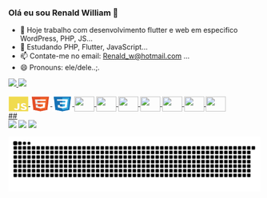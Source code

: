 ### Olá eu sou Renald William 👋

- 🔭 Hoje trabalho com desenvolvimento flutter e web em especifico WordPress, PHP, JS...
- 🌱 Estudando PHP, Flutter, JavaScript...
- 📫 Contate-me no email: Renald_w@hotmail.com ...
- 😄 Pronouns: ele/dele..;.

<div>
  <a href="https://github.com/renaldwilliam">
  <img height="180em" src="https://github-readme-stats.vercel.app/api?username=renaldwilliam&show_icons=true&theme=merko&include_all_commits=true&count_private=true"/>
  <img height="180em" src="https://github-readme-stats.vercel.app/api/top-langs/?username=renaldwilliam&layout=compact&langs_count=7&theme=merko  "/>
</div>
   
<div style="display: inline_block"><br>
  <img align="center" alt="renald-Js" height="30" width="40" src="https://raw.githubusercontent.com/devicons/devicon/master/icons/javascript/javascript-plain.svg">
  <img align="center" alt="renald-HTML" height="30" width="40" src="https://raw.githubusercontent.com/devicons/devicon/master/icons/html5/html5-original.svg">
  <img align="center" alt="renald-CSS" height="30" width="40" src="https://raw.githubusercontent.com/devicons/devicon/master/icons/css3/css3-original.svg">
  <img align="center" height="30" width="40" src='https://icongr.am/devicon/docker-original.svg?size=128&color=currentColor'>
  <img align="center" height="30" width="40" src='https://icongr.am/devicon/java-original.svg?size=128&color=currentColor'>
  <img align="center" height="30" width="40" src='https://icongr.am/devicon/jquery-original-wordmark.svg?size=128&color=currentColor'>
  <img align="center" height="30" width="40" src='https://icongr.am/devicon/mysql-original-wordmark.svg?size=128&color=currentColor'>
  <img align="center" height="30" width="40" src='https://icongr.am/devicon/php-original.svg?size=128&color=currentColor'>
  <img align="center" height="30" width="40" src='https://icongr.am/devicon/wordpress-original.svg?size=128&color=currentColor'>
  <img align="center" height="30" width="40" src='https://icongr.am/simple/flutter.svg?size=111&color=5065ce&colored=false'>
</div>
##
  
<div> 
  <a href="https://www.instagram.com/renald_william" target="_blank"><img src="https://img.shields.io/badge/-Instagram-%23E4405F?style=for-the-badge&logo=instagram&logoColor=white" target="_blank"></a>
  <a href = "mailto:renald_w@hotmail.com.br"><img src="https://img.shields.io/badge/-Gmail-%23333?style=for-the-badge&logo=gmail&logoColor=white" target="_blank"></a>
  <a href="https://www.linkedin.com/in/renald-william-faustino-81a4241a6/" target="_blank"><img src="https://img.shields.io/badge/-LinkedIn-%230077B5?style=for-the-badge&logo=linkedin&logoColor=white" target="_blank"></a> 
</div>
 
![Snake animation](https://github.com/Renaldwilliam/renaldwilliam/blob/output/github-contribution-grid-snake.svg)
